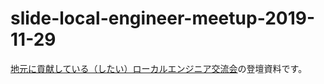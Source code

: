 # slide-local-engineer-meetup-2019-11-29
[地元に貢献している（したい）ローカルエンジニア交流会](https://gaiax.connpass.com/event/154852/)の登壇資料です。


